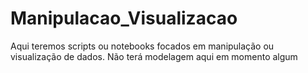 # Manipulacao_Visualizacao
Aqui teremos scripts ou notebooks focados em manipulação ou visualização de dados. Não terá modelagem aqui em momento algum
